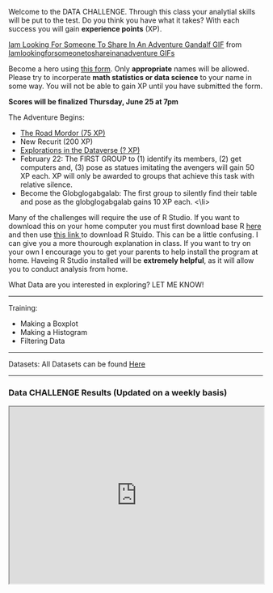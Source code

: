 
Welcome to the DATA CHALLENGE. Through this class your analytial skills will be put to the test. Do you think you have what it takes? With each success you will gain **experience points** (XP).  

<p align="center">
<div class="tenor-gif-embed" data-postid="15651459" data-share-method="host" data-width="100%" data-aspect-ratio="1.8721804511278197"><a href="https://tenor.com/view/iam-looking-for-someone-to-share-in-an-adventure-gandalf-ian-mc-kellen-lord-of-the-rings-gif-15651459">Iam Looking For Someone To Share In An Adventure Gandalf GIF</a> from <a href="https://tenor.com/search/iamlookingforsomeonetoshareinanadventure-gifs">Iamlookingforsomeonetoshareinanadventure GIFs</a></div><script type="text/javascript" async src="https://tenor.com/embed.js"></script>
</p>

Become a hero using <a href="https://docs.google.com/forms/d/e/1FAIpQLSd48_0q0hKT2hI0BQoDoAFw4VJnFzskQ8w_Fe3qIsuxma1c2A/viewform?usp=sf_link"> this form</a>. Only **appropriate** names will be allowed. Please try to incorperate **math statistics or data science** to your name in some way. You will not be able to gain XP until you have submitted the form. 

**Scores will be finalized Thursday, June 25 at 7pm**

The Adventure Begins: 
<p>
      <ul>
        <li><a href="https://MerrickMath.github.io/MerrickMath-datachallenge/challenge1.html"> The Road Mordor (75 XP) </a> </li>
        <li> New Recurit (200 XP) </li>   
        <li><a href="https://MerrickMath.github.io/MerrickMath-datachallenge/challenge2.html"> Explorations in the Dataverse (? XP) </a> </li>
        <li> February 22: The FIRST GROUP to (1) identify its members, (2) get computers and, (3) pose as statues imitating the avengers will gain 50 XP each. XP will only be awarded to groups that achieve this task with relative silence. </li>
        <li> Become the Globglogabgalab: The first group to silently find their table and pose as the globglogabgalab gains 10 XP each. <\li>
      </ul> 
</p>

Many of the challenges will require the use of R Studio. If you want to download this on your home computer you must first download base R <a href="https://www.r-project.org"> here </a> and then use <a href="https://rstudio.com/products/rstudio/download/"> this link </a> to download R Stuido. This can be a little confusing. I can give you a more thourough explanation in class. If you want to try on your own I encourage you to get your parents to help install the program at home. Haveing R Studio installed will be **extremely helpful**, as it will allow you to conduct analysis from home. 

What Data are you interested in exploring? LET ME KNOW! 

---

Training: 
* Making a Boxplot 
* Making a Histogram 
* Filtering Data 

---

Datasets: All Datasets can be found  <a href="https://drive.google.com/drive/folders/1lQuOh4jgyZ4GioinfvCYvqRxbOgDn6Be?usp=sharing"> Here </a>

___

### Data CHALLENGE Results (Updated on a weekly basis) 
<p align="center">
<iframe src="https://docs.google.com/spreadsheets/d/e/2PACX-1vSMBl9Yi3Sn6qBTcr4EZDJdWAV1JdK46Y5Ts83Hli67ANV9obTbK6r50OlFTNeP0YT9hRHwW4roFFq2/pubhtml?gid=1256266104&amp;single=true&amp;widget=true&amp;headers=false" width="100%" height = "350"></iframe>
</p>





